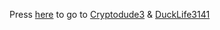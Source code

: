 Press [here](blooketbot.glitch.me/) to go to [Cryptodude3](github.com/cryptodude3) & [DuckLife3141](https://www.youtube.com/@crypto.7562)
